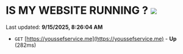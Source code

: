 # IS MY WEBSITE RUNNING ? [![](https://img.shields.io/static/v1?label=Sponsor&message=%E2%9D%A4&logo=GitHub&color=%23fe8e86)](https://github.com/sponsors/Youssef-Lehmam)

Last updated: **9/15/2025, 8:26:04 AM**

- `GET` [https://youssefservice.me](https://youssefservice.me) - **Up** (282ms)
